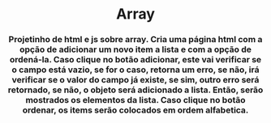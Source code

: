 <h1 align="center"> Array </h1>
<h3 align="center"> Projetinho de html e js sobre array. Cria uma página html com a opção de adicionar um novo item a lista e com a opção de ordená-la. Caso clique no botão adicionar, este vai verificar se o campo está vazio, se for o caso, retorna um erro, se não, irá verificar se o valor do campo já existe, se sim, outro erro será retornado, se não, o objeto será adicionado a lista. Então, serão mostrados os elementos da lista. Caso clique no botão ordenar, os items serão colocados em ordem alfabetica.  </h3>
